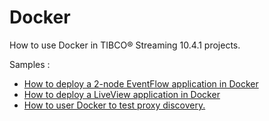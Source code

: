# Docker

How to use Docker in TIBCO&reg; Streaming 10.4.1 projects.

Samples :

* [How to deploy a 2-node EventFlow application in Docker](ef-2node)
* [How to deploy a LiveView application in Docker](lv-1node)
* [How to user Docker to test proxy discovery.](pd-test)
